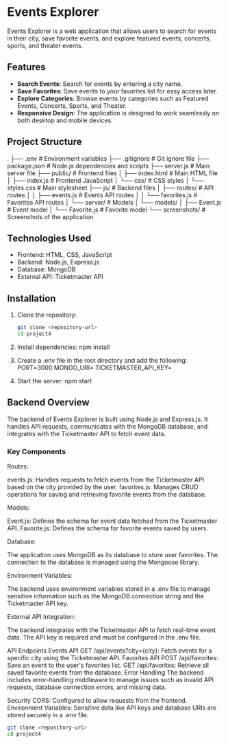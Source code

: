 # Events Explorer

Events Explorer is a web application that allows users to search for events in their city, save favorite events, and explore featured events, concerts, sports, and theater events.

## Features

- **Search Events**: Search for events by entering a city name.
- **Save Favorites**: Save events to your favorites list for easy access later.
- **Explore Categories**: Browse events by categories such as Featured Events, Concerts, Sports, and Theater.
- **Responsive Design**: The application is designed to work seamlessly on both desktop and mobile devices.

## Project Structure
. ├── .env # Environment variables ├── .gitignore # Git ignore file ├── package.json # Node.js dependencies and scripts ├── server.js # Main server file ├── public/ # Frontend files │ ├── index.html # Main HTML file │ ├── index.js # Frontend JavaScript │ └── css/ # CSS styles │ └── styles.css # Main stylesheet ├── js/ # Backend files │ ├── routes/ # API routes │ │ ├── events.js # Events API routes │ │ └── favorites.js # Favorites API routes │ └── server/ # Models │ └── models/ │ ├── Event.js # Event model │ └── Favorite.js # Favorite model └── screenshots/ # Screenshots of the application

## Technologies Used
- Frontend: HTML, CSS, JavaScript
- Backend: Node.js, Express.js
- Database: MongoDB
- External API: Ticketmaster API

## Installation

1. Clone the repository:
   ```bash
   git clone <repository-url>
   cd project4

2. Install dependencies:
   npm install

3. Create a .env file in the root directory and add the following:
    PORT=3000
    MONGO_URI=<your-mongodb-uri>
    TICKETMASTER_API_KEY=<your-ticketmaster-api-key>

4. Start the server:
   npm start

## Backend Overview
The backend of Events Explorer is built using Node.js and Express.js. It handles API requests, communicates with the MongoDB database, and integrates with the Ticketmaster API to fetch event data.

### Key Components
Routes:

events.js: Handles requests to fetch events from the Ticketmaster API based on the city provided by the user.
favorites.js: Manages CRUD operations for saving and retrieving favorite events from the database.

Models:

Event.js: Defines the schema for event data fetched from the Ticketmaster API.
Favorite.js: Defines the schema for favorite events saved by users.

Database:

The application uses MongoDB as its database to store user favorites. The connection to the database is managed using the Mongoose library.

Environment Variables:

The backend uses environment variables stored in a .env file to manage sensitive information such as the MongoDB connection string and the Ticketmaster API key.

External API Integration:

The backend integrates with the Ticketmaster API to fetch real-time event data. The API key is required and must be configured in the .env file.

API Endpoints
Events API
GET /api/events?city={city}: Fetch events for a specific city using the Ticketmaster API.
Favorites API
POST /api/favorites: Save an event to the user's favorites list.
GET /api/favorites: Retrieve all saved favorite events from the database.
Error Handling
The backend includes error-handling middleware to manage issues such as invalid API requests, database connection errors, and missing data.

Security
CORS: Configured to allow requests from the frontend.
Environment Variables: Sensitive data like API keys and database URIs are stored securely in a .env file.
   ```bash
   git clone <repository-url>
   cd project4
